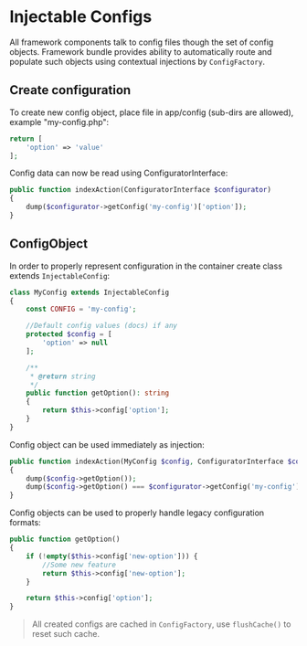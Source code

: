 # Injectable Configs
All framework components talk to config files though the set of config objects. Framework bundle provides ability to automatically route and populate such objects using contextual injections by `ConfigFactory`.

## Create configuration
To create new config object, place file in app/config (sub-dirs are allowed), example "my-config.php":

```php
return [
    'option' => 'value'
];
```

Config data can now be read using ConfiguratorInterface:

```php
public function indexAction(ConfiguratorInterface $configurator)
{
    dump($configurator->getConfig('my-config')['option']);
}
```

## ConfigObject
In order to properly represent configuration in the container create class extends `InjectableConfig`:

```php
class MyConfig extends InjectableConfig
{
    const CONFIG = 'my-config';

    //Default config values (docs) if any
    protected $config = [
        'option' => null
    ];

    /**
     * @return string
     */
    public function getOption(): string
    {
        return $this->config['option'];
    }
}
```

Config object can be used immediately as injection:

```php
public function indexAction(MyConfig $config, ConfiguratorInterface $configurator)
{
    dump($config->getOption());
    dump($config->getOption() === $configurator->getConfig('my-config')['option']);
}
```

Config objects can be used to properly handle legacy configuration formats:

```php
public function getOption()
{
    if (!empty($this->config['new-option'])) {
        //Some new feature
        return $this->config['new-option'];
    }

    return $this->config['option'];
}
```

> All created configs are cached in `ConfigFactory`, use `flushCache()` to reset such cache.
